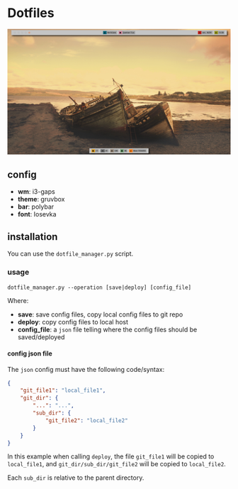 # Dotfiles

![shot](shot.png)

## config

- **wm**: i3-gaps
- **theme**: gruvbox
- **bar**: polybar
- **font**: Iosevka

## installation

You can use the `dotfile_manager.py` script.

### usage

    dotfile_manager.py --operation [save|deploy] [config_file]

Where:
- **save**: save config files, copy local config files to git repo
- **deploy**: copy config files to local host
- **config_file**: a `json` file telling where the config files should be saved/deployed

#### config json file

The `json` config must have the following code/syntax:

```json
{
    "git_file1": "local_file1",
    "git_dir": {
        "...": "...",
        "sub_dir": {
            "git_file2": "local_file2"
        }
    }
}
```

In this example when calling `deploy`, the file `git_file1` will be copied to `local_file1`, and `git_dir/sub_dir/git_file2` will be copied to `local_file2`.

Each `sub_dir` is relative to the parent directory.